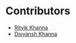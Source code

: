 # Contributors

- [Ritvik Khanna](https://github.com/ritvikkhanna09)
- [Divyansh Khanna](https://github.com/divyanshkhanna09)
